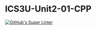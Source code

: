 # ICS3U-Unit2-01-CPP

[![GitHub's Super Linter](https://github.com/trent-hodgins-01/ICS3U-Unit2-01-CPP/workflows/GitHub's%20Super%20Linter/badge.svg)](https://github.com/trent-hodgins-01/ICS3U-Unit2-01-CPP/actions)
